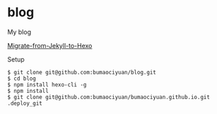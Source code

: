 # blog
My blog

[Migrate-from-Jekyll-to-Hexo](http://bumaociyuan.github.io/hexo/2015/09/10/Migrate-from-Jekyll-to-Hexo.html)

Setup

```
$ git clone git@github.com:bumaociyuan/blog.git
$ cd blog
$ npm install hexo-cli -g
$ npm install
$ git clone git@github.com:bumaociyuan/bumaociyuan.github.io.git .deploy_git
```
